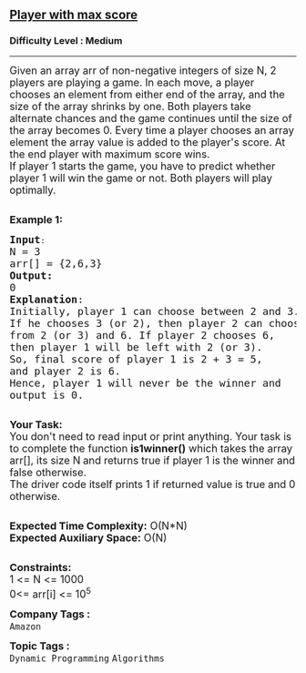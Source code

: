 <h2><a href="https://www.geeksforgeeks.org/problems/player-with-max-score/1">Player with max score</a></h2><h3>Difficulty Level : Medium</h3><hr><div class="problems_problem_content__Xm_eO"><p><span style="font-size:18px">Given an array arr of non-negative integers of size N, 2 players are playing a game. In each move, a player chooses an element from either end of the array, and the size of the array shrinks by one. Both players take alternate chances and the game continues until the size of the array becomes 0. Every time a player chooses an array element the array value is added to the player's score. At the end player with maximum score wins.<br>
If player 1 starts the game, you have to predict whether player 1 will win the game or not. Both players will play optimally.</span><br>
&nbsp;</p>

<p><span style="font-size:18px"><strong>Example 1:</strong></span></p>

<pre><span style="font-size:18px"><strong>Input</strong></span>:
<span style="font-size:18px">N = 3
arr[] = {2,6,3}
<strong>Output:</strong>
0&nbsp;
<strong>Explanation</strong>:
Initially, player 1 can choose between 2 and 3. 
If he chooses 3 (or 2), then player 2 can choose 
from 2 (or 3) and 6. If player 2 chooses 6,
then player 1 will be left with 2 (or 3). 
So, final score of player 1 is 2 + 3 = 5,
and player 2 is 6. 
Hence, player 1 will never be the winner and 
output is 0.</span></pre>

<p><br>
<span style="font-size:18px"><strong>Your Task:&nbsp;&nbsp;</strong><br>
You don't need to read input or print anything. Your task is to complete the function <strong>is1winner()</strong>&nbsp;which takes the array arr[], its size N<strong> </strong>and returns true if player 1 is the winner and false otherwise.<br>
The driver code itself prints 1 if returned value is true and 0 otherwise.</span></p>

<p><br>
<span style="font-size:18px"><strong>Expected Time Complexity:</strong> O(N*N)<br>
<strong>Expected Auxiliary Space:</strong> O(N)</span></p>

<p><br>
<span style="font-size:18px"><strong>Constraints:</strong><br>
1 &lt;= N &lt;= 1000</span><br>
<span style="font-size:18px">0&lt;= arr[i] &lt;= 10<sup>5</sup></span></p>
</div><p><span style=font-size:18px><strong>Company Tags : </strong><br><code>Amazon</code>&nbsp;<br><p><span style=font-size:18px><strong>Topic Tags : </strong><br><code>Dynamic Programming</code>&nbsp;<code>Algorithms</code>&nbsp;